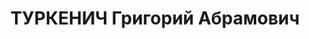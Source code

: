 ---
title: ТУРКЕНИЧ Григорий Абрамович
description: "Род. в 1900, Пинск, еврей, обр.: низшее, член ВКП(б). Проживал: Москва,\
  \ Борисоглебский пер., д. 2, кв. 47. Начальник отдела эксплуатации Управления шоссейных\
  \ дорог УНКВД Московской обл. \n  Арестован 19.04.1937. Обв. в участии в к.-р. антисоветской\
  \ террористической организации. Приговор: ВК ВС СССР, 27.10.1937 – ВМН. Расстрелян\
  \ 27.10.1937, г.Москва. \n  Реабилитирован ВК ВС СССР 25.12.1969"
---